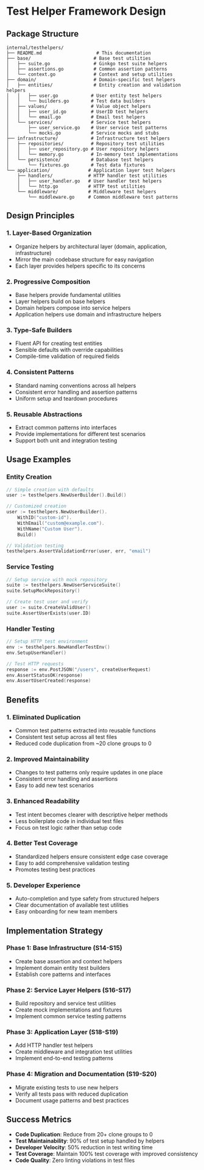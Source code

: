 # Test Helper Framework Design

## Package Structure

```
internal/testhelpers/
├── README.md                    # This documentation
├── base/                       # Base test utilities  
│   ├── suite.go                # Ginkgo test suite helpers
│   ├── assertions.go           # Common assertion patterns
│   └── context.go              # Context and setup utilities
├── domain/                     # Domain-specific test helpers
│   ├── entities/               # Entity creation and validation helpers
│   │   ├── user.go            # User entity test helpers
│   │   └── builders.go        # Test data builders
│   ├── values/                # Value object helpers
│   │   ├── user_id.go         # UserID test helpers
│   │   └── email.go           # Email test helpers
│   └── services/              # Service test helpers
│       ├── user_service.go    # User service test patterns
│       └── mocks.go           # Service mocks and stubs
├── infrastructure/            # Infrastructure test helpers
│   ├── repositories/          # Repository test utilities
│   │   ├── user_repository.go # User repository helpers
│   │   └── memory.go          # In-memory test implementations
│   └── persistence/           # Database test helpers
│       └── fixtures.go        # Test data fixtures
└── application/              # Application layer test helpers
    ├── handlers/             # HTTP handler test utilities
    │   ├── user_handler.go   # User handler test helpers
    │   └── http.go           # HTTP test utilities
    └── middleware/           # Middleware test helpers
        └── middleware.go     # Common middleware test patterns
```

## Design Principles

### 1. **Layer-Based Organization**
- Organize helpers by architectural layer (domain, application, infrastructure)
- Mirror the main codebase structure for easy navigation
- Each layer provides helpers specific to its concerns

### 2. **Progressive Composition**
- Base helpers provide fundamental utilities
- Layer helpers build on base helpers
- Domain helpers compose into service helpers
- Application helpers use domain and infrastructure helpers

### 3. **Type-Safe Builders**
- Fluent API for creating test entities
- Sensible defaults with override capabilities
- Compile-time validation of required fields

### 4. **Consistent Patterns**
- Standard naming conventions across all helpers
- Consistent error handling and assertion patterns
- Uniform setup and teardown procedures

### 5. **Reusable Abstractions**
- Extract common patterns into interfaces
- Provide implementations for different test scenarios
- Support both unit and integration testing

## Usage Examples

### Entity Creation
```go
// Simple creation with defaults
user := testhelpers.NewUserBuilder().Build()

// Customized creation
user := testhelpers.NewUserBuilder().
    WithID("custom-id").
    WithEmail("custom@example.com").
    WithName("Custom User").
    Build()

// Validation testing
testhelpers.AssertValidationError(user, err, "email")
```

### Service Testing
```go
// Setup service with mock repository
suite := testhelpers.NewUserServiceSuite()
suite.SetupMockRepository()

// Create test user and verify
user := suite.CreateValidUser()
suite.AssertUserExists(user.ID)
```

### Handler Testing  
```go
// Setup HTTP test environment
env := testhelpers.NewHandlerTestEnv()
env.SetupUserHandler()

// Test HTTP requests
response := env.PostJSON("/users", createUserRequest)
env.AssertStatusOK(response)
env.AssertUserCreated(response)
```

## Benefits

### 1. **Eliminated Duplication**
- Common test patterns extracted into reusable functions
- Consistent test setup across all test files
- Reduced code duplication from ~20 clone groups to 0

### 2. **Improved Maintainability**
- Changes to test patterns only require updates in one place
- Consistent error handling and assertions
- Easy to add new test scenarios

### 3. **Enhanced Readability**
- Test intent becomes clearer with descriptive helper methods
- Less boilerplate code in individual test files
- Focus on test logic rather than setup code

### 4. **Better Test Coverage**
- Standardized helpers ensure consistent edge case coverage
- Easy to add comprehensive validation testing
- Promotes testing best practices

### 5. **Developer Experience**
- Auto-completion and type safety from structured helpers
- Clear documentation of available test utilities
- Easy onboarding for new team members

## Implementation Strategy

### Phase 1: Base Infrastructure (S14-S15)
- Create base assertion and context helpers
- Implement domain entity test builders
- Establish core patterns and interfaces

### Phase 2: Service Layer Helpers (S16-S17)
- Build repository and service test utilities
- Create mock implementations and fixtures
- Implement common service testing patterns

### Phase 3: Application Layer (S18-S19)
- Add HTTP handler test helpers
- Create middleware and integration test utilities
- Implement end-to-end testing patterns

### Phase 4: Migration and Documentation (S19-S20)
- Migrate existing tests to use new helpers
- Verify all tests pass with reduced duplication
- Document usage patterns and best practices

## Success Metrics

- **Code Duplication**: Reduce from 20+ clone groups to 0
- **Test Maintainability**: 90% of test setup handled by helpers
- **Developer Velocity**: 50% reduction in test writing time
- **Test Coverage**: Maintain 100% test coverage with improved consistency
- **Code Quality**: Zero linting violations in test files

